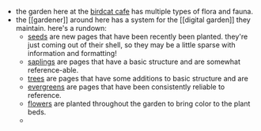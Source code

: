 - the garden here at the [birdcat cafe](https://birdcat.cafe) has multiple types of flora and fauna.
- the [[gardener]] around here has a system for the [[digital garden]] they maintain. here's a rundown:
	- [seeds](seed) are new pages that have been recently been planted. they're just coming out of their shell, so they may be a little sparse with information and formatting!
	- [saplings](sapling) are pages that have a basic structure and are somewhat reference-able.
	- [trees](tree) are pages that have some additions to basic structure and are
	- [evergreens](evergreen) are pages that have been consistently reliable to reference.
	- [flowers](flower) are planted throughout the garden to bring color to the plant beds.
	-
